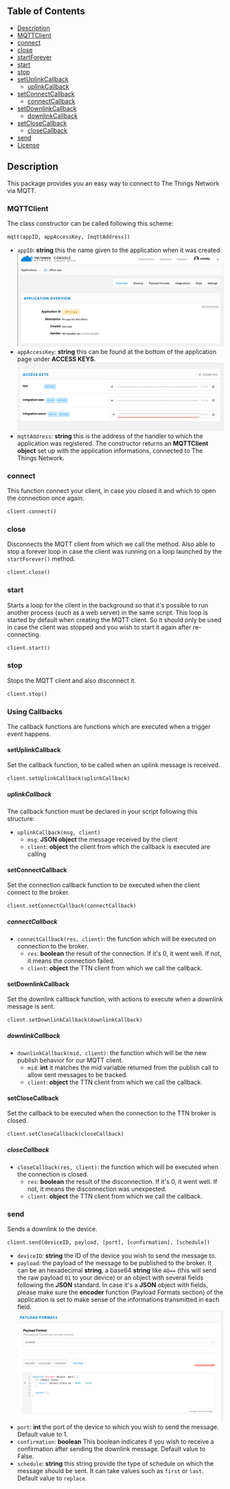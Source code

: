 ## Table of Contents
* [Description](#description)
* [MQTTClient](#mqttclient)
* [connect](#connect)
* [close](#close)
* [startForever](#startforever)
* [start](#start)
* [stop](#stop)
* [setUplinkCallback](#setuplinkcallback)
  * [uplinkCallback](#uplinkcallback)
* [setConnectCallback](#setconnectcallback)
  * [connectCallback](#connectcallback)
* [setDownlinkCallback](#setpublishcallback)
  * [downlinkCallback](#publishcallback)
* [setCloseCallback](#setclosecallback)
  * [closeCallback](#closecallback)
* [send](#send)
* [License](#license)

## Description

This package provides you an easy way to connect to The Things Network via MQTT.

### MQTTClient

The class constructor can be called following this scheme:
```python
mqtt(appID, appAccessKey, [mqttAddress])
```
- `appID`: **string**  this the name given to the application when it was created.
![Screenshot of the console with app section](./images/app-console.png?raw=true)
- `appAccessKey`: **string**  this can be found at the bottom of the application page under **ACCESS KEYS**.
![Screenshot of the console with accesskey section](./images/accesskey-console.png?raw=true)
- `mqttAddress`: **string**  this  is the address of the handler to which the application was registered.
The constructor returns an **MQTTClient object** set up with the application informations, connected to The Things Network.

### connect
This function connect your client, in case you closed it and which to open the connection once again.
```python
client.connect()
```

### close
Disconnects the MQTT client from which we call the method. Also able to stop a forever loop in case the client was running on a loop launched by the `startForever()` method.
```python
client.close()
```

### start
Starts a loop for the client in the background so that it's possible to run another process (such as a web server) in the same script. This loop is started by default when creating the MQTT client. So it should only be used in case the client was stopped and you wish to start it again after re-connecting.
```python
client.start()
```

### stop
Stops the MQTT client and also disconnect it.
```python
client.stop()
```

### Using Callbacks

The callback functions are functions which are executed when a trigger event happens.

#### setUplinkCallback
Set the callback function, to be called when an uplink message is received.
```python
client.setUplinkCallback(uplinkCallback)
```

##### uplinkCallback
The callback function must be declared in your script following this structure:
* `uplinkCallback(msg, client)`
  * `msg`: **JSON object**  the message received by the client
  * `client`: **object**  the client from which the callback is executed are calling

#### setConnectCallback
Set the connection callback function to be executed when the client connect to the broker.
```python
client.setConnectCallback(connectCallback)
```
##### connectCallback
- `connectCallback(res, client)`: the function which will be executed on connection to the broker.
  - `res`: **boolean**  the result of the connection. If it's 0, it went well. If not, it means the connection failed.
  - `client`: **object**  the TTN client from which we call the callback.

#### setDownlinkCallback
Set the downlink callback function, with actions to execute when a downlink message is sent.
```python
client.setDownlinkCallback(downlinkCallback)
```
##### downlinkCallback
- `downlinkCallback(mid, client)`: the function which will be the new publish behavior for our MQTT client.
  - `mid`: **int**  it matches the mid variable returned from the publish call to allow sent messages to be tracked.
  - `client`: **object**  the TTN client from which we call the callback.

#### setCloseCallback
Set the callback to be executed when the connection to the TTN broker is closed.
```python
client.setCloseCallback(closeCallback)
```
##### closeCallback
- `closeCallback(res, client)`: the function which will be executed when the connection is closed.
  - `res`: **boolean**  the result of the disconnection. If it's 0, it went well. If not, it means the disconnection was unexpected.
  - `client`: **object**  the TTN client from which we call the callback.

### send
Sends a downlink to the device.
```python
client.send(deviceID, payload, [port], [confirmation], [schedule])
```
- `deviceID`: **string**  the ID of the device you wish to send the message to.
- `payload`: the payload of the message to be published to the broker. It can be an hexadecimal **string**, a base64 **string** like `AQ==` (this will send the raw payload `01` to your device) or an object with several fields following the **JSON** standard. In case it's a **JSON** object with fields, please make sure the **encoder** function (Payload Formats section) of the application is set to make sense of the informations transmitted in each field.
![Screenshot of an encoder function in the console](./images/encoder-function.png?raw=true)
- `port`: **int**  the port of the device to which you wish to send the message. Default value to 1.
- `confirmation`: **boolean**  This boolean indicates if you wish to receive a confirmation after sending the downlink message. Default value to False.
- `schedule`: **string**  this string provide the type of schedule on which the message should be sent. It can take values such as `first` or `last`. Default value to `replace`.
